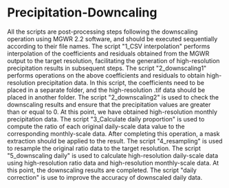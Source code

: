 # Precipitation-Downcaling
All the scripts are post-processing steps following the downscaling operation using MGWR 2.2 software, and should be executed sequentially according to their file names.
The script "1_CSV interpolation" performs interpolation of the coefficients and residuals obtained from the MGWR output to the target resolution, facilitating the generation of high-resolution precipitation results in subsequent steps.
The script "2_downscaling1" performs operations on the above coefficients and residuals to obtain high-resolution precipitation data. In this script, the coefficients need to be placed in a separate folder, and the high-resolution .tif data should be placed in another folder.
The script "2_downscaling2" is used to check the downscaling results and ensure that the precipitation values are greater than or equal to 0.
At this point, we have obtained high-resolution monthly precipitation data.
The script "3_Calculate daily proportion" is used to compute the ratio of each original daily-scale data value to the corresponding monthly-scale data. After completing this operation, a mask extraction should be applied to the result.
The script "4_resampling" is used to resample the original ratio data to the target resolution.
The script "5_downscaling daily" is used to calculate high-resolution daily-scale data using high-resolution ratio data and high-resolution monthly-scale data. 
At this point, the downscaling results are completed.
The script "daily correction" is use to improve the accuracy of downscaled daily data.
